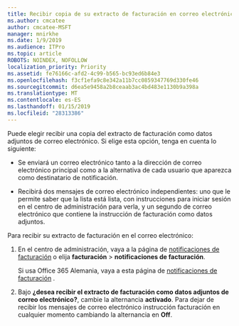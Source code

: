 ```yaml
---
title: Recibir copia de su extracto de facturación en correo electrónico
ms.author: cmcatee
author: cmcatee-MSFT
manager: mnirkhe
ms.date: 1/9/2019
ms.audience: ITPro
ms.topic: article
ROBOTS: NOINDEX, NOFOLLOW
localization_priority: Priority
ms.assetid: fe76166c-afd2-4c99-b565-bc93ed6b84e3
ms.openlocfilehash: f3cf1efa9c8e342a11b7cc0859347769d330fe46
ms.sourcegitcommit: d6ea5e9458a2b8ceaab3ac4bd483e1130b9a398a
ms.translationtype: MT
ms.contentlocale: es-ES
ms.lasthandoff: 01/15/2019
ms.locfileid: "28313386"
---
```

Puede elegir recibir una copia del extracto de facturación como datos adjuntos de correo electrónico. Si elige esta opción, tenga en cuenta lo siguiente:
  
- Se enviará un correo electrónico tanto a la dirección de correo electrónico principal como a la alternativa de cada usuario que aparezca como destinatario de notificación.
    
- Recibirá dos mensajes de correo electrónico independientes: uno que le permite saber que la lista está lista, con instrucciones para iniciar sesión en el centro de administración para verla, y un segundo de correo electrónico que contiene la instrucción de facturación como datos adjuntos.
    
Para recibir su extracto de facturación en el correo electrónico:
  
1. En el centro de administración, vaya a la página de [notificaciones de facturación](https://go.microsoft.com/fwlink/p/?linkid=853212) o elija **facturación** \> **notificaciones de facturación**.
    
    Si usa Office 365 Alemania, vaya a esta página de [notificaciones de facturación](https://go.microsoft.com/fwlink/p/?linkid=853213) . 
    
2. Bajo **¿desea recibir el extracto de facturación como datos adjuntos de correo electrónico?**, cambie la alternancia **activado**. Para dejar de recibir los mensajes de correo electrónico instrucción facturación en cualquier momento cambiando la alternancia en **Off**.
    

